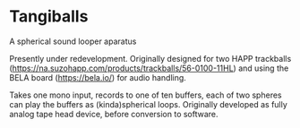 # Tangiballs
A spherical sound looper aparatus

Presently under redevelopment. 
Originally designed for two HAPP trackballs (https://na.suzohapp.com/products/trackballs/56-0100-11HL) and using the BELA board (https://bela.io/) for audio handling.

Takes one mono input, records to one of ten buffers, each of two spheres can play the buffers as (kinda)spherical loops. 
Originally developed as fully analog tape head device, before conversion to software.
